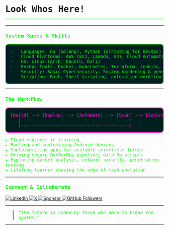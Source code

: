 <h1 style="font-family: monospace; border-bottom: 2px solid #00ff00; padding-bottom: 0.5em;">Look Whos Here!</h1>

<hr style="border-color: #15f5c2; border-width: 2px;"/>

<h3 style="font-family: monospace; color: #00ff00;">System Specs &amp; Skills</h3>

<pre style="font-family: monospace; background-color: #001f1f; padding: 1em; border-radius: 10px; border: 2px solid #00ff00; color: #00ff00;">
-   Languages: Go (Golang), Python (scripting for DevOps)
-   Cloud Platforms: AWS (EC2, Lambda, S3), Cloud Automation
-   OS: Linux (Arch, Ubuntu, Kali)
-   DevOps Tools: Docker, Kubernetes, Terraform, Jenkins, Prometheus
-   Security: Basic Cybersecurity, System hardening &amp; penetration testing
-   Scripting: Bash, Shell scripting, automation workflows
</pre>

<hr style="border-color: #15f5c2; border-width: 2px;"/>

<h3 style="font-family: monospace; color: #00ff00;">The Workflow</h3>

<pre style="font-family: monospace; background-color: #001f1f; padding: 1em; border-radius: 10px; border: 2px solid #fa1ed2; color: #fa1ed2;">
[Build] --&gt; [Deploy] --&gt; [Automate] --&gt; [Scan] --&gt; [Secure] --&gt; [Repeat]
   |                                         ↑
   |-----------------------------------------|
</pre>

<ul style="font-family: monospace; color: #00ff00; list-style-type: none; padding-left: 0;">
  <li>▸ Cloud engineer in training</li>
  <li>▸ Rooting and customizing Android devices </li>
  <li>▸ Containerizing apps for scalable serverless future</li>
  <li>▸ Driving secure DevSecOps pipelines with Go scripts</li>
  <li>▸ Exploring packet analysis, network security, penetration testing</li>
  <li>▸ Lifelong learner chasing the edge of tech evolution</li>
</ul>

<hr style="border-color: #15f5c2; border-width: 2px;"/>

<h3 style="font-family: monospace; color: #00ff00;">Connect &amp; Collaborate</h3>

<p>
  <a href="https://www.linkedin.com/in/reja-zaman-7b916d007" target="_blank" rel="noopener noreferrer">
    <img alt="LinkedIn" src="https://img.shields.io/badge/LinkedIn-0077B5?style=for-the-badge&logo=linkedin&logoColor=white" />
  </a>
  <a href="https://x.com/zamanrejaz" target="_blank" rel="noopener noreferrer">
    <img alt="X" src="https://img.shields.io/badge/X-1DA1F2?style=for-the-badge&logo=twitter&logoColor=white" />
  </a>
  <a href="https://github.com/sponsors/zamanlof" target="_blank" rel="noopener noreferrer">
    <img alt="Sponsor" src="https://img.shields.io/github/sponsors/zamanlof?color=00ff00&logoColor=00ff00&logo=github&style=for-the-badge" />
  </a>
  <a href="https://github.com/zamanlof" target="_blank" rel="noopener noreferrer">
    <img alt="GitHub Followers" src="https://img.shields.io/github/followers/zamanlof?color=%2300ff00&logoColor=00ff00&logo=github&style=for-the-badge" />
  </a>
</p>

<hr style="border-color: #15f5c2; border-width: 2px;" />

<blockquote style="font-family: monospace; font-style: italic; border-left: 4px solid #00ff00; padding-left: 1em; color: #00ff00;">
  “The future is coded by those who dare to break the system.”
</blockquote>

<hr style="border-color: #15f5c2; border-width: 2px;" />
